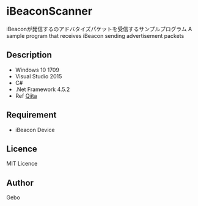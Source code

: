 iBeaconScanner
====

iBeaconが発信するのアドバタイズパケットを受信するサンプルプログラム
A sample program that receives iBeacon sending advertisement packets

## Description
- Windows 10 1709
- Visual Studio 2015
- C#
- .Net Framework 4.5.2
- Ref [Qiita](https://qiita.com/gebo/items/469dd49ddd1e24ce7a42)

## Requirement
- iBeacon Device

## Licence
MIT Licence

## Author
Gebo
